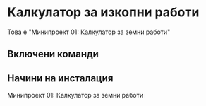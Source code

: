 ﻿# Калкулатор за изкопни работи
Това е "Минипроект 01: Калкулатор за земни работи"

## Включени команди

## Начини на инсталация

Минипроект 01: Калкулатор за земни работи
